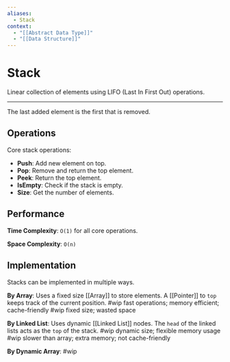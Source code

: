 ```yaml
---
aliases:
  - Stack
context:
  - "[[Abstract Data Type]]"
  - "[[Data Structure]]"
---
```


# Stack

Linear collection of elements using LIFO (Last In First Out) operations.

---

The last added element is the first that is removed.

## Operations

Core stack operations:

- **Push**: Add new element on top.
- **Pop**: Remove and return the top element.
- **Peek**: Return the top element.
- **IsEmpty**: Check if the stack is empty.
- **Size**: Get the number of elements.

## Performance

**Time Complexity**: `O(1)` for all core operations.

**Space Complexity**: `O(n)`

## Implementation

Stacks can be implemented in multiple ways.

**By Array**: Uses a fixed size [[Array]] to store elements. A [[Pointer]] to `top` keeps track of the current position.
#wip fast operations; memory efficient; cache-friendly
#wip fixed size; wasted space

**By Linked List**: Uses dynamic [[Linked List]] nodes. The `head` of the linked lists acts as the `top` of the stack.
#wip dynamic size; flexible memory usage
#wip slower than array; extra memory; not cache-friendly

**By Dynamic Array**: #wip
